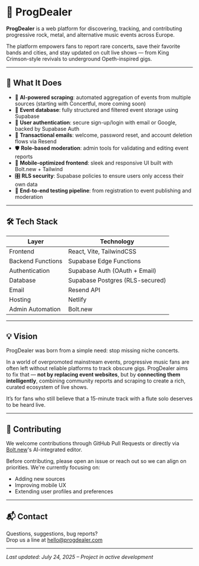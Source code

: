 # 🎸 ProgDealer

**ProgDealer** is a web platform for discovering, tracking, and contributing progressive rock, metal, and alternative music events across Europe.

The platform empowers fans to report rare concerts, save their favorite bands and cities, and stay updated on cult live shows — from King Crimson-style revivals to underground Opeth-inspired gigs.

---

## 🚀 What It Does

- 🧠 **AI-powered scraping**: automated aggregation of events from multiple sources (starting with Concertful, more coming soon)
- 📅 **Event database**: fully structured and filtered event storage using Supabase
- 🔐 **User authentication**: secure sign-up/login with email or Google, backed by Supabase Auth
- 💌 **Transactional emails**: welcome, password reset, and account deletion flows via Resend
- 🛡️ **Role-based moderation**: admin tools for validating and editing event reports
- 📲 **Mobile-optimized frontend**: sleek and responsive UI built with Bolt.new + Tailwind
- 🎛️ **RLS security**: Supabase policies to ensure users only access their own data
- 🧪 **End-to-end testing pipeline**: from registration to event publishing and moderation

---

## 🛠️ Tech Stack

| Layer              | Technology                  |
|--------------------|-----------------------------|
| Frontend           | React, Vite, TailwindCSS    |
| Backend Functions  | Supabase Edge Functions     |
| Authentication     | Supabase Auth (OAuth + Email) |
| Database           | Supabase Postgres (RLS-secured) |
| Email              | Resend API                  |
| Hosting            | Netlify                     |
| Admin Automation   | Bolt.new                    |

---

## 💡 Vision

ProgDealer was born from a simple need: stop missing niche concerts.

In a world of overpromoted mainstream events, progressive music fans are often left without reliable platforms to track obscure gigs. ProgDealer aims to fix that — **not by replacing event websites**, but by **connecting them intelligently**, combining community reports and scraping to create a rich, curated ecosystem of live shows.

It’s for fans who still believe that a 15-minute track with a flute solo deserves to be heard live.

---

## 🤝 Contributing

We welcome contributions through GitHub Pull Requests or directly via [Bolt.new](https://bolt.new)'s AI-integrated editor.

Before contributing, please open an issue or reach out so we can align on priorities. We're currently focusing on:

- Adding new sources
- Improving mobile UX
- Extending user profiles and preferences

---

## 📬 Contact

Questions, suggestions, bug reports?  
Drop us a line at [hello@progdealer.com](mailto:hello@progdealer.com)

---

_Last updated: July 24, 2025 – Project in active development_
